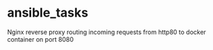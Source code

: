 # ansible_tasks
Nginx reverse proxy routing incoming requests from http80 to docker container on port 8080

